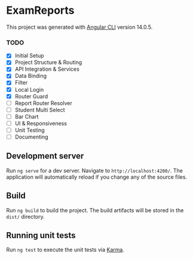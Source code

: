 # ExamReports

This project was generated with [Angular CLI](https://github.com/angular/angular-cli) version 14.0.5.

### TODO

- [x] Initial Setup
- [x] Project Structure & Routing
- [x] API Integration & Services
- [x] Data Binding
- [x] Filter
- [x] Local Login
- [x] Router Guard
- [ ] Report Router Resolver
- [ ] Student Multi Select
- [ ] Bar Chart
- [ ] UI & Responsiveness
- [ ] Unit Testing
- [ ] Documenting

## Development server

Run `ng serve` for a dev server. Navigate to `http://localhost:4200/`. The application will automatically reload if you change any of the source files.

## Build

Run `ng build` to build the project. The build artifacts will be stored in the `dist/` directory.

## Running unit tests

Run `ng test` to execute the unit tests via [Karma](https://karma-runner.github.io).
